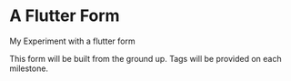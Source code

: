 # A Flutter Form

My Experiment with a flutter form

This form will be built from the ground up. Tags will be provided on each milestone.